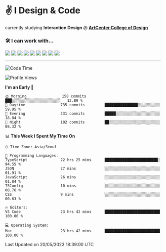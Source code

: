 # ✌️ I Design & Code
<div> currently studying <strong>Interaction Design</strong> @ <strong><a href="https://www.artcenter.edu/">ArtCenter College of Design</a></strong></div>

<h3>🛠️ I can work with...</h3>

<div style="flex">
 <img src="https://img.shields.io/badge/Next.js-000000?style=flat-square&logo=Next.js&logoColor=white"/>
 <img src="https://img.shields.io/badge/Typescript-3178C6?style=flat-square&logo=Typescript&logoColor=white"/>
 <img src="https://img.shields.io/badge/Storybook-FF4785?style=flat-square&logo=Storybook&logoColor=white"/>
 <img src="https://img.shields.io/badge/React-61DAFB?style=flat-square&logo=React&logoColor=black"/>
 <img src="https://img.shields.io/badge/JavaScript-F7DF1E?style=flat-square&logo=javascript&logoColor=black"/>
 <img src="https://img.shields.io/badge/styled components-DB7093?style=flat-square&logo=styled-components&logoColor=white"/>
 <img src="https://img.shields.io/badge/Sass-CC6699?style=flat-square&logo=Sass&logoColor=white"/>
 <img src="https://img.shields.io/badge/Tailwind CSS-06B6D4?style=flat-square&logo=Tailwind CSS&logoColor=white"/>
 <img src="https://img.shields.io/badge/CSS3-1572B6?style=flat-square&logo=css3&logoColor=white"/>
</div>

<hr />

<!--START_SECTION:waka-->
![Code Time](http://img.shields.io/badge/Code%20Time-299%20hrs%2012%20mins-blue)

![Profile Views](http://img.shields.io/badge/Profile%20Views-62-blue)

**I'm an Early 🐤** 

```text
🌞 Morning                158 commits         ███░░░░░░░░░░░░░░░░░░░░░░   12.89 % 
🌆 Daytime                735 commits         ███████████████░░░░░░░░░░   59.95 % 
🌃 Evening                231 commits         █████░░░░░░░░░░░░░░░░░░░░   18.84 % 
🌙 Night                  102 commits         ██░░░░░░░░░░░░░░░░░░░░░░░   08.32 % 
```


📊 **This Week I Spent My Time On** 

```text
🕑︎ Time Zone: Asia/Seoul

💬 Programming Languages: 
TypeScript               22 hrs 25 mins      ████████████████████████░   94.55 % 
JSON                     27 mins             ░░░░░░░░░░░░░░░░░░░░░░░░░   01.91 % 
JavaScript               26 mins             ░░░░░░░░░░░░░░░░░░░░░░░░░   01.84 % 
TSConfig                 10 mins             ░░░░░░░░░░░░░░░░░░░░░░░░░   00.76 % 
CSS                      9 mins              ░░░░░░░░░░░░░░░░░░░░░░░░░   00.63 % 

🔥 Editors: 
VS Code                  23 hrs 42 mins      █████████████████████████   100.00 % 

💻 Operating System: 
Mac                      23 hrs 42 mins      █████████████████████████   100.00 % 
```


 Last Updated on 20/05/2023 18:39:00 UTC
<!--END_SECTION:waka-->

<!--
**ggkim0614/ggkim0614** is a ✨ _special_ ✨ repository because its `README.md` (this file) appears on your GitHub profile.

Here are some ideas to get you started:

- 🔭 I’m currently working on ...
- 🌱 I’m currently learning ...
- 👯 I’m looking to collaborate on ...
- 🤔 I’m looking for help with ...
- 💬 Ask me about ...
- 📫 How to reach me: ...
- 😄 Pronouns: ...
- ⚡ Fun fact: ...
-->
